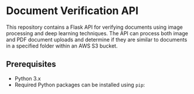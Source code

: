 # Document Verification API

This repository contains a Flask API for verifying documents using image processing and deep learning techniques. The API can process both image and PDF document uploads and determine if they are similar to documents in a specified folder within an AWS S3 bucket.

## Prerequisites

- Python 3.x
- Required Python packages can be installed using `pip`:
